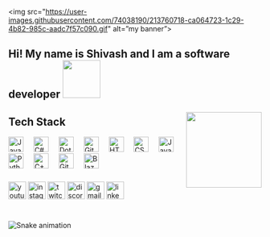 <p align=”center”>

<img src="https://user-images.githubusercontent.com/74038190/213760718-ca064723-1c29-4b82-985c-aadc7f57c090.gif" alt=”my banner”>

</p>

<div>
  <h2>Hi! My name is Shivash and I am a software developer <img width=75px src="https://user-images.githubusercontent.com/74038190/227779362-cacda485-cab4-4e28-8a27-a4d2a918a7ac.gif"></h2>
  
</div>

###

<img align="right" height="150" src="https://i.imgflip.com/65efzo.gif"  />

###

<h2>Tech Stack</h2>

<div align="left">
  <img alt="Java" height="30" src="https://cdn.jsdelivr.net/gh/devicons/devicon/icons/java/java-original.svg"/>
  <img width="12" />
  <img alt="C#" height="30" src="https://cdn.jsdelivr.net/gh/devicons/devicon@latest/icons/csharp/csharp-original.svg" />
  <img width="12" />
  <img alt="Dot-Net" height="30" src="https://cdn.jsdelivr.net/gh/devicons/devicon@latest/icons/dot-net/dot-net-original.svg" />
  <img width="12" />
  <img alt="Git" height="30" src="https://cdn.jsdelivr.net/gh/devicons/devicon/icons/git/git-original.svg" />
  <img width="12" />
  <img alt="HTML" height="30" src="https://cdn.jsdelivr.net/gh/devicons/devicon/icons/html5/html5-plain.svg" />
  <img width="12" />
  <img alt="CSS" height="30" src="https://cdn.jsdelivr.net/gh/devicons/devicon/icons/css3/css3-plain.svg" />
  <img width="12" />
  <img alt="JavaScript" height="30" src="https://cdn.jsdelivr.net/gh/devicons/devicon/icons/javascript/javascript-plain.svg" />
  <img width="12" />
  <img alt="Python" height="30" src="https://cdn.jsdelivr.net/gh/devicons/devicon/icons/python/python-plain.svg" />
  <img width="12" />
  <img alt="C++" height="30" src="https://cdn.jsdelivr.net/gh/devicons/devicon/icons/cplusplus/cplusplus-line.svg" />
  <img width="12" />
  <img alt="GitHub" height="30" src="https://cdn.jsdelivr.net/gh/devicons/devicon/icons/github/github-original.svg" />
  <img width="12" />
  <img alt="Blazor" height="30" src="https://cdn.jsdelivr.net/gh/devicons/devicon@latest/icons/blazor/blazor-original.svg" />
</div>

###

<div align="left">
  <img src="https://img.shields.io/static/v1?message=Youtube&logo=youtube&label=&color=FF0000&logoColor=white&labelColor=&style=for-the-badge" height="35" alt="youtube logo"  />
  <img src="https://img.shields.io/static/v1?message=Instagram&logo=instagram&label=&color=E4405F&logoColor=white&labelColor=&style=for-the-badge" height="35" alt="instagram logo"  />
  <img src="https://img.shields.io/static/v1?message=Twitch&logo=twitch&label=&color=9146FF&logoColor=white&labelColor=&style=for-the-badge" height="35" alt="twitch logo"  />
  <img src="https://img.shields.io/static/v1?message=Discord&logo=discord&label=&color=7289DA&logoColor=white&labelColor=&style=for-the-badge" height="35" alt="discord logo"  />
  <img src="https://img.shields.io/static/v1?message=Gmail&logo=gmail&label=&color=D14836&logoColor=white&labelColor=&style=for-the-badge" height="35" alt="gmail logo"  />
  <img src="https://img.shields.io/static/v1?message=LinkedIn&logo=linkedin&label=&color=0077B5&logoColor=white&labelColor=&style=for-the-badge" height="35" alt="linkedin logo"  />
</div>

###

<br clear="both">

<img src="https://raw.githubusercontent.com/maurodesouza/maurodesouza/output/snake.svg" alt="Snake animation" />

###


<!--
# Shivash Jurakan :space_invader:

**Aspiring Software Developer**
---
### 🧰 Languages and Tools

<img align="left" alt="Java" width="30px" style="padding-right:10px;" src="https://cdn.jsdelivr.net/gh/devicons/devicon/icons/java/java-original.svg"/>
<img align="left" alt="C#" width="30px" style="padding-right:10px;" src="https://cdn.jsdelivr.net/gh/devicons/devicon@latest/icons/csharp/csharp-original.svg" />
<img align="left" alt="Dot-Net" width="30px" style="padding-right:10px;" src="https://cdn.jsdelivr.net/gh/devicons/devicon@latest/icons/dot-net/dot-net-original.svg" />
<img align="left" alt="Git" width="30px" style="padding-right:10px;" src="https://cdn.jsdelivr.net/gh/devicons/devicon/icons/git/git-original.svg" />
<img align="left" alt="HTML" width="30px" style="padding-right:10px;" src="https://cdn.jsdelivr.net/gh/devicons/devicon/icons/html5/html5-plain.svg" />
<img align="left" alt="CSS" width="30px" style="padding-right:10px;" src="https://cdn.jsdelivr.net/gh/devicons/devicon/icons/css3/css3-plain.svg" />
<img align="left" alt="JavaScript" width="30px" style="padding-right:10px;" src="https://cdn.jsdelivr.net/gh/devicons/devicon/icons/javascript/javascript-plain.svg" />
<img align="left" alt="Python" width="30px" style="padding-right:10px;" src="https://cdn.jsdelivr.net/gh/devicons/devicon/icons/python/python-plain.svg" />
<img align="left" alt="C++" width="30px" style="padding-right:10px;" src="https://cdn.jsdelivr.net/gh/devicons/devicon/icons/cplusplus/cplusplus-line.svg" />
<img align="left" alt="GitHub" width="30px" style="padding-right:10px;" src="https://cdn.jsdelivr.net/gh/devicons/devicon/icons/github/github-original.svg" />
<img align="left" alt="Blazor" width="30px" style="padding-right:10px;" src="https://cdn.jsdelivr.net/gh/devicons/devicon@latest/icons/blazor/blazor-original.svg" />

<br />


**Shivash30/Shivash30** is a ✨ _special_ ✨ repository because its `README.md` (this file) appears on your GitHub profile.

Here are some ideas to get you started:

- 🔭 I’m currently working on ...
- 🌱 I’m currently learning ...
- 👯 I’m looking to collaborate on ...
- 🤔 I’m looking for help with ...
- 💬 Ask me about ...
- 📫 How to reach me: ...
- 😄 Pronouns: ...
- ⚡ Fun fact: ...
-->
